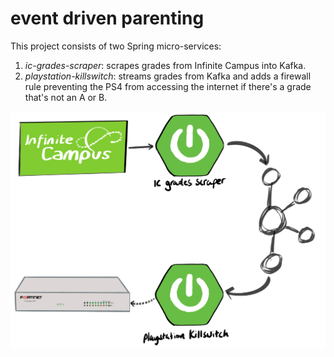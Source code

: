 # event driven parenting

This project consists of two Spring micro-services:
1. _ic-grades-scraper_: scrapes grades from Infinite Campus into Kafka.
2. _playstation-killswitch_: streams grades from Kafka and adds a firewall rule preventing the PS4 from accessing the internet if there's a grade that's not an A or B.

![event-driven-parenting diagram](event-driven-parenting.png)

